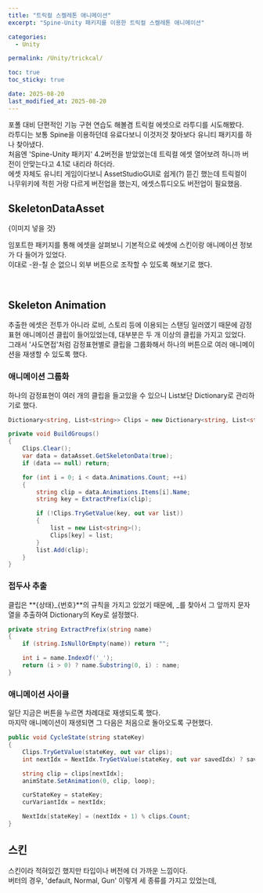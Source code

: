 ```yaml
---
title: "트릭컬 스켈레톤 애니메이션"
excerpt: "Spine-Unity 패키지를 이용한 트릭컬 스켈레톤 애니메이션"

categories:
  - Unity

permalink: /Unity/trickcal/

toc: true
toc_sticky: true

date: 2025-08-20
last_modified_at: 2025-08-20
---
```


포폴 대비 단편적인 기능 구현 연습도 해볼겸 트릭컬 에셋으로 라투디를 시도해봤다.\
라투디는 보통 Spine을 이용하던데 유료다보니 이것저것 찾아보다 유니티 패키지를 하나 찾아냈다.\
처음엔 'Spine-Unity 패키지' 4.2버전을 받았었는데 트릭컬 에셋 열어보려 하니까 버전이 안맞는다고 4.1로 내리라 하더라.\
에셋 자체도 유니티 게임이다보니 AssetStudioGUI로 쉽게(?) 뜯긴 했는데 트릭컬이 나무위키에 적힌 거랑 다르게 버전업을 했는지, 에셋스튜디오도 버전업이 필요했음.

## SkeletonDataAsset

{이미지 넣을 것}

임포트한 패키지를 통해 에셋을 살펴보니 기본적으로 에셋에 스킨이랑 애니메이션 정보가 다 들어가 있었다.\
이대로 -완-칠 순 없으니 외부 버튼으로 조작할 수 있도록 해보기로 했다.

<br>

## Skeleton Animation

추출한 에셋은 전투가 아니라 로비, 스토리 등에 이용되는 스탠딩 일러였기 때문에 감정표현 애니메이션 클립이 들어있었는데, 대부분은 두 개 이상의 클립을 가지고 있었다.\
그래서 '사도면접'처럼 감정표현별로 클립을 그룹화해서 하나의 버튼으로 여러 애니메이션을 재생할 수 있도록 했다.

### 애니메이션 그룹화

하나의 감정표현이 여러 개의 클립을 들고있을 수 있으니 List보단 Dictionary로 관리하기로 했다.

```cs
Dictionary<string, List<string>> Clips = new Dictionary<string, List<string>>()

private void BuildGroups()
{
    Clips.Clear();
    var data = dataAsset.GetSkeletonData(true);
    if (data == null) return;

    for (int i = 0; i < data.Animations.Count; ++i)
    {
        string clip = data.Animations.Items[i].Name;
        string key = ExtractPrefix(clip);

        if (!Clips.TryGetValue(key, out var list))
        {
            list = new List<string>();
            Clips[key] = list;
        }
        list.Add(clip);
    }
}
```


### 접두사 추출

클립은 **{상태}_{번호}**의 규칙을 가지고 있었기 때문에, _를 찾아서 그 앞까지 문자열을 추출하여 Dictionary의 Key로 설정했다. 

```cs
private string ExtractPrefix(string name)
{
    if (string.IsNullOrEmpty(name)) return "";

    int i = name.IndexOf('_');
    return (i > 0) ? name.Substring(0, i) : name;
}
```


### 애니메이션 사이클

일단 지금은 버튼을 누르면 차례대로 재생되도록 했다.\
마지막 애니메이션이 재생되면 그 다음은 처음으로 돌아오도록 구현했다.

```cs
public void CycleState(string stateKey)
{
    Clips.TryGetValue(stateKey, out var clips);
    int nextIdx = NextIdx.TryGetValue(stateKey, out var savedIdx) ? savedIdx : 0;

    string clip = clips[nextIdx];
    animState.SetAnimation(0, clip, loop);

    curStateKey = stateKey;
    curVariantIdx = nextIdx;

    NextIdx[stateKey] = (nextIdx + 1) % clips.Count;
}
```

## 스킨

스킨이라 적혀있긴 했지만 타입이나 버전에 더 가까운 느낌이다.\
버터의 경우, 'default, Normal, Gun' 이렇게 세 종류를 가지고 있었는데, 
